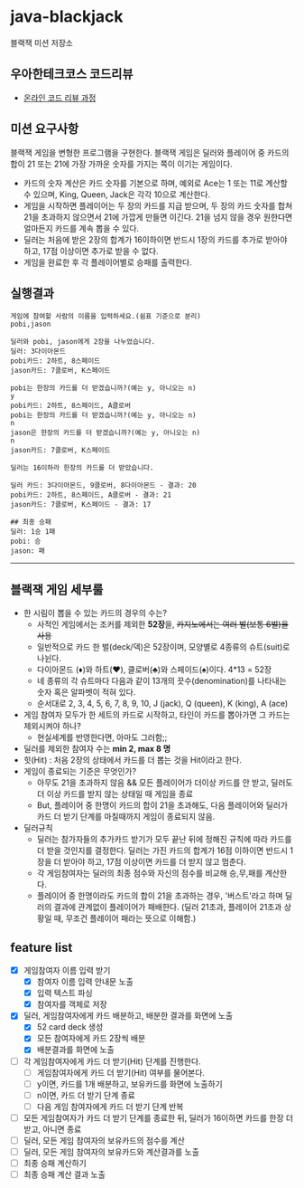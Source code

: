# java-blackjack

블랙잭 미션 저장소

## 우아한테크코스 코드리뷰

- [온라인 코드 리뷰 과정](https://github.com/woowacourse/woowacourse-docs/blob/master/maincourse/README.md)


## 미션 요구사항
블랙잭 게임을 변형한 프로그램을 구현한다. 블랙잭 게임은 딜러와 플레이어 중 카드의 합이 21 또는 21에 가장 가까운 숫자를 가지는 쪽이 이기는 게임이다.

- 카드의 숫자 계산은 카드 숫자를 기본으로 하며, 예외로 Ace는 1 또는 11로 계산할 수 있으며, King, Queen, Jack은 각각 10으로 계산한다.
- 게임을 시작하면 플레이어는 두 장의 카드를 지급 받으며, 두 장의 카드 숫자를 합쳐 21을 초과하지 않으면서 21에 가깝게 만들면 이긴다. 21을 넘지 않을 경우 원한다면 얼마든지 카드를 계속 뽑을 수 있다.
- 딜러는 처음에 받은 2장의 합계가 16이하이면 반드시 1장의 카드를 추가로 받아야 하고, 17점 이상이면 추가로 받을 수 없다.
- 게임을 완료한 후 각 플레이어별로 승패를 출력한다.

## 실행결과
```
게임에 참여할 사람의 이름을 입력하세요.(쉼표 기준으로 분리)
pobi,jason

딜러와 pobi, jason에게 2장을 나누었습니다.
딜러: 3다이아몬드
pobi카드: 2하트, 8스페이드
jason카드: 7클로버, K스페이드

pobi는 한장의 카드를 더 받겠습니까?(예는 y, 아니오는 n)
y
pobi카드: 2하트, 8스페이드, A클로버
pobi는 한장의 카드를 더 받겠습니까?(예는 y, 아니오는 n)
n
jason은 한장의 카드를 더 받겠습니까?(예는 y, 아니오는 n)
n
jason카드: 7클로버, K스페이드

딜러는 16이하라 한장의 카드를 더 받았습니다.

딜러 카드: 3다이아몬드, 9클로버, 8다이아몬드 - 결과: 20
pobi카드: 2하트, 8스페이드, A클로버 - 결과: 21
jason카드: 7클로버, K스페이드 - 결과: 17

## 최종 승패
딜러: 1승 1패
pobi: 승 
jason: 패

```
--------
## 블랙잭 게임 세부룰

- 한 시림이 뽑을 수 있는 카드의 경우의 수는?
  - 사적인 게임에서는 조커를 제외한 **52장**을, ~~카지노에서는 여러 벌(보통 6벌)을 사용~~
  - 일반적으로 카드 한 벌(deck/덱)은 52장이며, 모양별로 4종류의 슈트(suit)로 나뉜다.
  - 다이아몬드 (♦)와 하트(♥), 클로버(♣)와 스페이드(♠)이다. 4*13 = 52장
  - 네 종류의 각 슈트마다 다음과 같이 13개의 끗수(denomination)를 나타내는 숫자 혹은 알파벳이 적혀 있다.
  - 순서대로 2, 3, 4, 5, 6, 7, 8, 9, 10, J (jack), Q (queen), K (king), A (ace)
- 게임 참여자 모두가 한 세트의 카드로 시작하고, 타인이 카드를 뽑아가면 그 카드는 제외시켜야 하나?
  - 현실세계를 반영한다면, 아마도 그러함;;
- 딜러를 제외한 참여자 수는 **min 2, max 8 명**
- 힛(Hit) : 처음 2장의 상태에서 카드를 더 뽑는 것을 Hit이라고 한다.
- 게임이 종료되는 기준은 무엇인가?
  - 아무도 21을 초과하지 않음 && 모든 플레이어가 더이상 카드를 안 받고, 딜러도 더 이상 카드를 받지 않는 상태일 때 게임을 종료
  - But, 플레이어 중 한명이 카드의 합이 21을 초과해도, 다음 플레이어와 딜러가 카드 더 받기 단계를 마칠때까지 게임이 종료되지 않음.
- 딜러규칙
  - 딜러는 참가자들의 추가카드 받기가 모두 끝난 뒤에 정해진 규칙에 따라 카드를 더 받을 것인지를 결정한다. 딜러는 가진 카드의 합계가 16점 이하이면 반드시 1장을 더 받아야 하고, 17점 이상이면 카드를 더 받지 않고 멈춘다.
  - 각 게임참여자는 딜러의 최종 점수와 자신의 점수를 비교해 승,무,패를 계산한다.
  - 플레이어 중 한명이라도 카드의 합이 21을 초과하는 경우, '버스트'라고 하며 딜러의 결과에 관계없이 플레이어가 패배한다. (딜러 21초과, 플레이어 21초과 상황일 때, 무조건 플레이어 패라는 뜻으로 이해함.)

## feature list
- [x] 게임참여자 이름 입력 받기
  - [x] 참여자 이름 입력 안내문 노출
  - [x] 입력 텍스트 파싱
  - [x] 참여자를 객체로 저장
- [x] 딜러, 게임참여자에게 카드 배분하고, 배분한 결과를 화면에 노출
  - [x] 52 card deck 생성
  - [x] 모든 참여자에게 카드 2장씩 배분
  - [x] 배분결과를 화면에 노출
- [ ] 각 게임참여자에게 카드 더 받기(Hit) 단계를 진행한다.
  - [ ] 게임참여자에게 카드 더 받기(Hit) 여부를 물어본다.
  - [ ] y이면, 카드를 1개 배분하고, 보유카드를 화면에 노출하기
  - [ ] n이면, 카드 더 받기 단계 종료
  - [ ] 다음 게임 참여자에게 카드 더 받기 단계 반복
- [ ] 모든 게임참여자가 카드 더 받기 단계를 종료한 뒤, 딜러가 16이하면 카드를 한장 더 받고, 아니면 종료
- [ ] 딜러, 모든 게임 참여자의 보유카드의 점수를 계산
- [ ] 딜러, 모든 게임 참여자의 보유카드와 계산결과를 노출
- [ ] 최종 승패 계산하기 
- [ ] 최종 승패 계산 결과 노출 